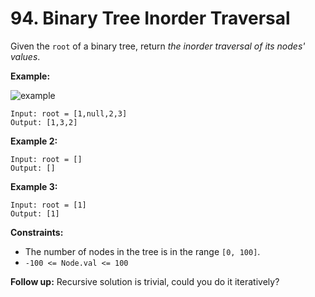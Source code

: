 # 94. Binary Tree Inorder Traversal

Given the `root` of a binary tree, return *the inorder traversal of its nodes' values*.

**Example:**

![example](https://assets.leetcode.com/uploads/2020/09/15/inorder_1.jpg)

```()
Input: root = [1,null,2,3]
Output: [1,3,2]
```

**Example 2:**

```()
Input: root = []
Output: []
```

**Example 3:**

```()
Input: root = [1]
Output: [1]
```

**Constraints:**

- The number of nodes in the tree is in the range `[0, 100]`.
- `-100 <= Node.val <= 100`

**Follow up:** Recursive solution is trivial, could you do it iteratively?
